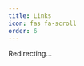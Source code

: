 ```yaml
---
title: Links
icon: fas fa-scroll
order: 6
---
```


Redirecting...

<script>
    window.location.replace('https://links.ahampriyanshu.com');
</script>
